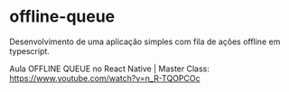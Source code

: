 # offline-queue
Desenvolvimento de uma aplicação simples com fila de ações offline em typescript.<br>

Aula OFFLINE QUEUE no React Native | Master Class: https://www.youtube.com/watch?v=n_R-TQOPCOc
